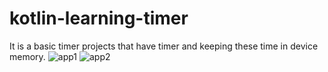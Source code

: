 # kotlin-learning-timer
It is a basic timer projects that have timer and keeping these time in device memory.
![app1](https://user-images.githubusercontent.com/78684083/192145423-6eb63b08-c0b0-4977-8b6c-d3d57b7b90d6.PNG)
![app2](https://user-images.githubusercontent.com/78684083/192145425-fdf94dde-5736-4f4e-b450-69fdc587b872.PNG)
